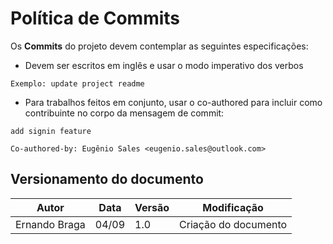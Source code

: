 # Política de Commits

Os <b>Commits</b> do projeto devem contemplar as seguintes especificações:

* Devem ser escritos em inglês e usar o modo imperativo dos verbos

````git
Exemplo: update project readme
````

* Para trabalhos feitos em conjunto, usar o co-authored para incluir como contribuinte no corpo da mensagem de commit:
````git
add signin feature

Co-authored-by: Eugênio Sales <eugenio.sales@outlook.com>
````

## Versionamento do documento
| Autor | Data | Versão | Modificação |
|---|---|---|---|
| Ernando Braga | 04/09 | 1.0 | Criação do documento |